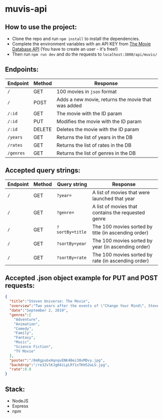 # muvis-api

## How to use the project:

- Clone the repo and run `npm install` to install the dependencies.
- Complete the environment variables with an API KEY from [The Movie Database API](https://developers.themoviedb.org/3/getting-started/introduction) (You have to create an user - it's free!)
- Then run `npm run dev` and do the requests to `localhost:3000/api/muvis/`

## Endpoints:

| Endpoint  | Method | Response                                           |
| --------- | ------ | -------------------------------------------------- |
| `/`       | GET    | 100 movies in `json` format                        |
| `/`       | POST   | Adds a new movie, returns the movie that was added |
| `/:id`    | GET    | The movie with the ID param                        |
| `/:id`    | PUT    | Modifies the movie with the ID param               |
| `/:id`    | DELETE | Deletes the movie with the ID param                |
| `/years`  | GET    | Returns the list of years in the DB                |
| `/rates`  | GET    | Returns the list of rates in the DB                |
| `/genres` | GET    | Returns the list of genres in the DB               |

## Accepted query strings:

| Endpoint | Method | Query string    | Response                                            |
| -------- | ------ | --------------- | --------------------------------------------------- |
| `/`      | GET    | `?year=`        | A list of movies that were launched that year       |
| `/`      | GET    | `?genre=`       | A list of movies that contains the requested genre  |
| `/`      | GET    | `?sortBy=title` | The 100 movies sorted by title (in ascending order) |
| `/`      | GET    | `?sortBy=year`  | The 100 movies sorted by year (in ascending order)  |
| `/`      | GET    | `?sortBy=rate`  | The 100 movies sorted by rate (in ascending order)  |

## Accepted .json object example for PUT and POST requests:

```json 
{
  "title":"Steven Universe: The Movie",
  "overview":"Two years after the events of \"Change Your Mind\", Steven (now 16 years old) and his friends are ready to enjoy the rest of their lives peacefully. However, all of that changes when a new sinister Gem arrives, armed with a giant drill that saps the life force of all living things on Earth. In their biggest challenge ever, the Crystal Gems must work together to save all organic life on Earth within 48 hours.",
  "date":"September 2, 2019",
  "genres":[
    "Adventure",
    "Animation",
    "Comedy",
    "Family",
    "Fantasy",
    "Music",
    "Science Fiction",
    "TV Movie"
  ],
  "poster":"/8mRgpubxHqnqvENK4Bei30xMDvy.jpg",
  "backdrop":"/re3ZvlKJg04iLpLRf1xTKHS2wLU.jpg",
  "rate":8.8
}
```

## Stack:

- NodeJS
- Express
- npm

```

```
